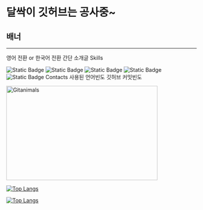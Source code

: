 # 달싹이 깃허브는 공사중~
## 배너
---
영어 전환 or 한국어 전환
간단 소개글
Skills

![Static Badge](https://img.shields.io/badge/C-A8B9CC?style=plastic&logo=C&logoColor=ffffff)
![Static Badge](https://img.shields.io/badge/C%2B%2B-00599C?style=plastic&logo=C%2B%2B&logoColor=ffffff)
![Static Badge](https://img.shields.io/badge/C%23-black?style=plastic)
![Static Badge](https://img.shields.io/badge/Python-3776AB?style=plastic&logo=Python&logoColor=ffffff)<br>
![Static Badge](https://img.shields.io/badge/Unity-black?style=plastic&logo=Unity&logoColor=ffffff)
Contacts
사용된 언어빈도
깃허브 커밋빈도

<a href="https://github.com/devxb/gitanimals">
  <img src="https://render.gitanimals.org/farms/j1sung" width="400" height="250" alt="Gitanimals"/>
</a>

[![Top Langs](https://github-readme-stats.vercel.app/api/top-langs/?username=j1sung&layout=compact)](https://github.com/j1sung)


  <a href="https://github.com/j1sung">
    <img
      src="https://github-readme-stats.vercel.app/api/top-langs/?username=j1sung&layout=compact"
      alt="Top Langs"
    />
  </a>
